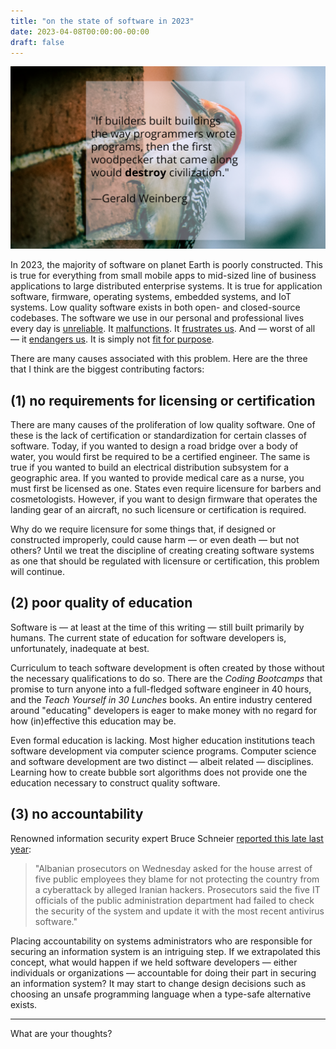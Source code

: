 ```yaml
---
title: "on the state of software in 2023"
date: 2023-04-08T00:00:00-00:00
draft: false
---
```


![woodpecker](images/header2.png)

In 2023, the majority of software on planet Earth is poorly constructed.  This is true for everything from small mobile apps to mid-sized line of business applications to large distributed enterprise systems.  It is true for application software, firmware, operating systems, embedded systems, and IoT systems.  Low quality software exists in both open- and closed-source codebases.  The software we use in our personal and professional lives every day is [unreliable](http://encyclopedia.uia.org/en/problem/unreliability-computer-software).  It [malfunctions](https://www.fox26houston.com/news/bmw-recalling-thousands-of-vehicles-over-software-malfunction).  It [frustrates us](https://www.techradar.com/news/software-frustration-is-costing-workers-millions-of-hours-every-week).  And — worst of all — it [endangers us](https://www.forbes.com/sites/taylorarmerding/2018/11/20/hard-questions-raised-when-a-software-glitch-takes-down-an-airliner/).  It is simply not [fit for purpose](https://csrc.nist.gov/glossary/term/fit_for_purpose).  

There are many causes associated with this problem.  Here are the three that I think are the biggest contributing factors:

## (1) no requirements for licensing or certification
There are many causes of the proliferation of low quality software.  One of these is the lack of certification or standardization for certain classes of software.  Today, if you wanted to design a road bridge over a body of water, you would first be required to be a certified engineer.  The same is true if you wanted to build an electrical distribution subsystem for a geographic area.  If you wanted to provide medical care as a nurse, you must first be licensed as one.  States even require licensure for barbers and cosmetologists.  However, if you want to design firmware that operates the landing gear of an aircraft, no such licensure or certification is required.  

Why do we require licensure for some things that, if designed or constructed improperly, could cause harm — or even death — but not others?  Until we treat the discipline of creating creating software systems as one that should be regulated with licensure or certification, this problem will continue.

## (2) poor quality of education
Software is — at least at the time of this writing — still built primarily by humans.  The current state of education for software developers is, unfortunately, inadequate at best.  

Curriculum to teach software development is often created by those without the necessary qualifications to do so.  There are the *Coding Bootcamps* that promise to turn anyone into a full-fledged software engineer in 40 hours, and the *Teach Yourself <Insert Programming Language Here> in 30 Lunches* books.  An entire industry centered around "educating" developers is eager to make money with no regard for how (in)effective this education may be.

Even formal education is lacking.  Most higher education institutions teach software development via computer science programs.  Computer science and software development are two distinct — albeit related — disciplines.  Learning how to create bubble sort algorithms does not provide one the education necessary to construct quality software.

## (3) no accountability
Renowned information security expert Bruce Schneier [reported this late last year](https://www.schneier.com/blog/archives/2022/12/arresting-it-administrators.html):

>"Albanian prosecutors on Wednesday asked for the house arrest of five public employees they blame for not protecting the country from a cyberattack by alleged Iranian hackers.  Prosecutors said the five IT officials of the public administration department had failed to check the security of the system and update it with the most recent antivirus software."

Placing accountability on systems administrators who are responsible for securing an information system is an intriguing step.  If we extrapolated this concept, what would happen if we held software developers — either individuals or organizations — accountable for doing their part in securing an information system?  It may start to change design decisions such as choosing an unsafe programming language when a type-safe alternative exists.

---

What are your thoughts?